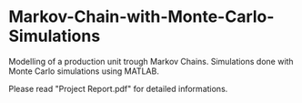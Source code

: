 # Markov-Chain-with-Monte-Carlo-Simulations
Modelling of a production unit trough Markov Chains. Simulations done with Monte Carlo simulations using MATLAB. 

Please read "Project Report.pdf" for detailed informations.
